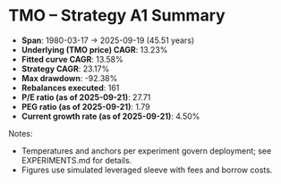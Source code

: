 # TMO – Strategy A1 Summary

- **Span**: 1980-03-17 → 2025-09-19 (45.51 years)
- **Underlying (TMO price) CAGR**: 13.23%
- **Fitted curve CAGR**: 13.58%
- **Strategy CAGR**: 23.17%
- **Max drawdown**: -92.38%
- **Rebalances executed**: 161
- **P/E ratio (as of 2025-09-21)**: 27.71
- **PEG ratio (as of 2025-09-21)**: 1.79
- **Current growth rate (as of 2025-09-21)**: 4.50%

Notes:

- Temperatures and anchors per experiment govern deployment; see EXPERIMENTS.md for details.
- Figures use simulated leveraged sleeve with fees and borrow costs.

